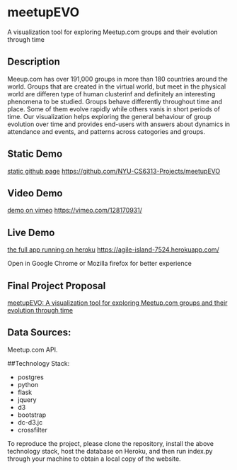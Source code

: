 # meetupEVO 
A visualization tool for exploring Meetup.com groups and their evolution through time

## Description
Meeup.com has over 191,000 groups in more than 180 countries around the world. Groups that are created in the virtual world, but meet in the physical world are differen type of human clusterinf and definitely an interesting phenomena to be studied. Groups behave differently throughout time and place. Some of them evolve rapidly while others vanis in short periods of time. Our visualization helps exploring the general behaviour of group evolution over time and provides end-users with answers about dynamics in attendance and events, and patterns across catogories and groups.

## Static Demo
[static github page](https://github.com/NYU-CS6313-Projects/meetupEVO/) 
https://github.com/NYU-CS6313-Projects/meetupEVO

## Video Demo
[demo on vimeo](https://vimeo.com/128170931/)
https://vimeo.com/128170931/

## Live Demo
[the full app running on heroku](https://agile-island-7524.herokuapp.com/)
https://agile-island-7524.herokuapp.com/

Open in Google Chrome or Mozilla firefox for better experience
## Final Project Proposal
[meetupEVO: A visualization tool for exploring Meetup.com groups and their evolution through time](https://drive.google.com/a/nyu.edu/file/d/0B4-nfirkrdvjcVYwejl2UlJMUWc/view?usp=sharing/)

## Data Sources:
Meetup.com API.

##Technology Stack:
* postgres
* python
* flask
* jquery
* d3
* bootstrap
* dc-d3.jc
* crossfilter

To reproduce the project, please clone the repository, install the above technology stack, host the database on Heroku, and then run index.py through your machine to obtain a local copy of the website.
